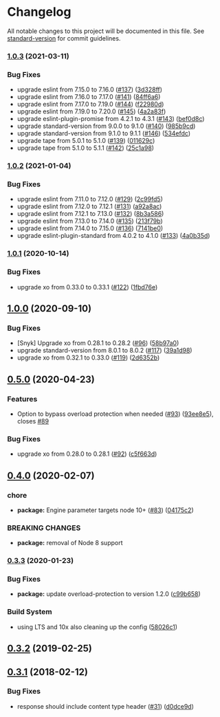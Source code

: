 # Changelog

All notable changes to this project will be documented in this file. See [standard-version](https://github.com/conventional-changelog/standard-version) for commit guidelines.

### [1.0.3](https://www.github.com/nodeshift/kube-probe/compare/v1.0.2...v1.0.3) (2021-03-11)


### Bug Fixes

* upgrade eslint from 7.15.0 to 7.16.0 ([#137](https://www.github.com/nodeshift/kube-probe/issues/137)) ([3d328ff](https://www.github.com/nodeshift/kube-probe/commit/3d328ff5e36c5a0222f2d0a576f45505d4e69761))
* upgrade eslint from 7.16.0 to 7.17.0 ([#141](https://www.github.com/nodeshift/kube-probe/issues/141)) ([84ff6a6](https://www.github.com/nodeshift/kube-probe/commit/84ff6a681b7e68709d88ef713f6c35177da8c268))
* upgrade eslint from 7.17.0 to 7.19.0 ([#144](https://www.github.com/nodeshift/kube-probe/issues/144)) ([f22980d](https://www.github.com/nodeshift/kube-probe/commit/f22980d5a8b7fc0023eaa81bb2efc99c2f478e87))
* upgrade eslint from 7.19.0 to 7.20.0 ([#145](https://www.github.com/nodeshift/kube-probe/issues/145)) ([4a2a83f](https://www.github.com/nodeshift/kube-probe/commit/4a2a83fdeb6cc661e35e3dff69ce680f07f0e965))
* upgrade eslint-plugin-promise from 4.2.1 to 4.3.1 ([#143](https://www.github.com/nodeshift/kube-probe/issues/143)) ([bef0d8c](https://www.github.com/nodeshift/kube-probe/commit/bef0d8c66db9176a5c5a38bfb23efdd0890aba7d))
* upgrade standard-version from 9.0.0 to 9.1.0 ([#140](https://www.github.com/nodeshift/kube-probe/issues/140)) ([985b9cd](https://www.github.com/nodeshift/kube-probe/commit/985b9cd40b3714983c54fd6a4064f431bfc6d778))
* upgrade standard-version from 9.1.0 to 9.1.1 ([#146](https://www.github.com/nodeshift/kube-probe/issues/146)) ([534efdc](https://www.github.com/nodeshift/kube-probe/commit/534efdc209e0a613311defcb01168841bd193656))
* upgrade tape from 5.0.1 to 5.1.0 ([#139](https://www.github.com/nodeshift/kube-probe/issues/139)) ([011629c](https://www.github.com/nodeshift/kube-probe/commit/011629c5f025a12e525563540ad3ae37c4c51513))
* upgrade tape from 5.1.0 to 5.1.1 ([#142](https://www.github.com/nodeshift/kube-probe/issues/142)) ([25c1a98](https://www.github.com/nodeshift/kube-probe/commit/25c1a98ae883599ab38fa9ff62e34876b469945a))

### [1.0.2](https://www.github.com/nodeshift/kube-probe/compare/v1.0.1...v1.0.2) (2021-01-04)


### Bug Fixes

* upgrade eslint from 7.11.0 to 7.12.0 ([#129](https://www.github.com/nodeshift/kube-probe/issues/129)) ([2c99fd5](https://www.github.com/nodeshift/kube-probe/commit/2c99fd5cccd3eda2c257100c92c0413f422b834c))
* upgrade eslint from 7.12.0 to 7.12.1 ([#131](https://www.github.com/nodeshift/kube-probe/issues/131)) ([a92a8ac](https://www.github.com/nodeshift/kube-probe/commit/a92a8aca8f59965af4f87d204462af61b1ad3743))
* upgrade eslint from 7.12.1 to 7.13.0 ([#132](https://www.github.com/nodeshift/kube-probe/issues/132)) ([8b3a586](https://www.github.com/nodeshift/kube-probe/commit/8b3a5865bab2403bc635ccd3259147c25328080c))
* upgrade eslint from 7.13.0 to 7.14.0 ([#135](https://www.github.com/nodeshift/kube-probe/issues/135)) ([213f79b](https://www.github.com/nodeshift/kube-probe/commit/213f79b600d421d98a6fddb5fc5bd18c419c8269))
* upgrade eslint from 7.14.0 to 7.15.0 ([#136](https://www.github.com/nodeshift/kube-probe/issues/136)) ([7141be0](https://www.github.com/nodeshift/kube-probe/commit/7141be0e87954811e2f971055d3ba4147825cc82))
* upgrade eslint-plugin-standard from 4.0.2 to 4.1.0 ([#133](https://www.github.com/nodeshift/kube-probe/issues/133)) ([4a0b35d](https://www.github.com/nodeshift/kube-probe/commit/4a0b35d9203a5f0e019aa94a6ba5c031627b09f3))

### [1.0.1](https://www.github.com/nodeshift/kube-probe/compare/v1.0.0...v1.0.1) (2020-10-14)


### Bug Fixes

* upgrade xo from 0.33.0 to 0.33.1 ([#122](https://www.github.com/nodeshift/kube-probe/issues/122)) ([1fbd76e](https://www.github.com/nodeshift/kube-probe/commit/1fbd76ebcf806b34c1c90ad4fb622ce8c9e9a03c))

## [1.0.0](https://github.com/nodeshift/kube-probe/compare/v0.5.0...v1.0.0) (2020-09-10)


### Bug Fixes

* [Snyk] Upgrade xo from 0.28.1 to 0.28.2 ([#96](https://github.com/nodeshift/kube-probe/issues/96)) ([58b97a0](https://github.com/nodeshift/kube-probe/commit/58b97a0370fc02ca61faa785d40eeb203488c757))
* upgrade standard-version from 8.0.1 to 8.0.2 ([#117](https://github.com/nodeshift/kube-probe/issues/117)) ([39a1d98](https://github.com/nodeshift/kube-probe/commit/39a1d989bfa5138347dfa01b5ab59e79ad82d1b7))
* upgrade xo from 0.32.1 to 0.33.0 ([#119](https://github.com/nodeshift/kube-probe/issues/119)) ([2d6352b](https://github.com/nodeshift/kube-probe/commit/2d6352b70b140818694bc77dac9f7fa42891f139))

## [0.5.0](https://github.com/nodeshift/kube-probe/compare/v0.4.0...v0.5.0) (2020-04-23)


### Features

* Option to bypass overload protection when needed ([#93](https://github.com/nodeshift/kube-probe/issues/93)) ([93ee8e5](https://github.com/nodeshift/kube-probe/commit/93ee8e55724d1987f873fcf93022d5eabc520369)), closes [#89](https://github.com/nodeshift/kube-probe/issues/89)


### Bug Fixes

* upgrade xo from 0.28.0 to 0.28.1 ([#92](https://github.com/nodeshift/kube-probe/issues/92)) ([c5f663d](https://github.com/nodeshift/kube-probe/commit/c5f663d115feff636d8a275fa33dba5400d1b317))

## [0.4.0](https://github.com/nodeshift/kube-probe/compare/v0.3.3...v0.4.0) (2020-02-07)


### chore

* **package:** Engine parameter targets node 10+ ([#83](https://github.com/nodeshift/kube-probe/issues/83)) ([04175c2](https://github.com/nodeshift/kube-probe/commit/04175c2))


### BREAKING CHANGES

* **package:** removal of Node 8 support



### [0.3.3](https://github.com/nodeshift/kube-probe/compare/v0.3.2...v0.3.3) (2020-01-23)


### Bug Fixes

* **package:** update overload-protection to version 1.2.0 ([c99b658](https://github.com/nodeshift/kube-probe/commit/c99b658))


### Build System

* using LTS and 10x also cleaning up the config ([58026c1](https://github.com/nodeshift/kube-probe/commit/58026c1))



## [0.3.2](https://github.com/nodeshift/kube-probe/compare/v0.3.1...v0.3.2) (2019-02-25)



<a name="0.3.1"></a>
## [0.3.1](https://github.com/nodeshift/kube-probe/compare/v0.3.0...v0.3.1) (2018-02-12)


### Bug Fixes

* response should include content type header ([#31](https://github.com/nodeshift/kube-probe/issues/31)) ([d0dce9d](https://github.com/nodeshift/kube-probe/commit/d0dce9d))
